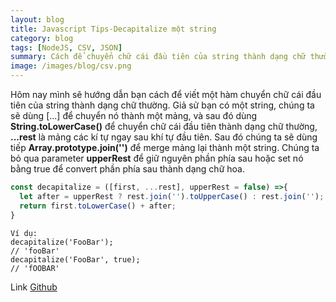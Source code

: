 ```yaml
---
layout: blog
title: Javascript Tips-Decapitalize một string
category: blog
tags: [NodeJS, CSV, JSON]
summary: Cách để chuyển chữ cái đầu tiên của string thành dạng chữ thường
image: /images/blog/csv.png
---
```

Hôm nay mình sẽ hướng dẫn bạn cách để viết một hàm chuyển chữ cái đầu tiên của string thành dạng chữ thường. Giả sử bạn có một string, chúng ta sẽ dùng [...] để chuyển nó thành một mảng, và sau đó dùng **String.toLowerCase()** để chuyển chữ cái đầu tiên thành dạng chữ thường, **...rest** là mảng các kí tự ngay sau khí tự đầu tiên. Sau đó chúng ta sẽ dùng tiếp **Array.prototype.join('')** để merge mảng lại thành một string. Chúng ta bỏ qua parameter **upperRest** để giữ nguyên phần phía sau hoặc set nó bằng true để convert phần phía sau thành dạng chữ hoa.

```javascript
const decapitalize = ([first, ...rest], upperRest = false) =>{
  let after = upperRest ? rest.join('').toUpperCase() : rest.join('');
  return first.toLowerCase() + after;
}
```

```
Ví dụ:
decapitalize('FooBar'); 
// 'fooBar'
decapitalize('FooBar', true); 
// 'fOOBAR'
```

Link [Github](https://github.com/tokyoshare/awsome_nodejs)

